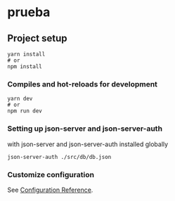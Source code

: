# prueba

## Project setup

```
yarn install
# or
npm install
```

### Compiles and hot-reloads for development

```
yarn dev
# or
npm run dev
```

### Setting up json-server and json-server-auth

with json-server and json-server-auth installed globally

```
json-server-auth ./src/db/db.json
```

### Customize configuration

See [Configuration Reference](https://cli.vuejs.org/config/).
